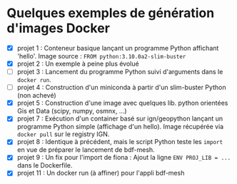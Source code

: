 # Quelques exemples de génération d'images Docker

  - [x] projet 1 : Conteneur basique lançant un programme Python affichant 'hello'.
              Image source : `FROM python:3.10.0a2-slim-buster`
  - [x] projet 2 : Un exemple à peine plus évolué 
  - [ ] projet 3 : Lancement du programme Python suivi d'arguments dans le `docker run`.
  - [ ] projet 4 : Construction d'un miniconda à partir d'un slim-buster Python (non achevé)
  - [x] projet 5 : Construction d'une image avec quelques lib. python orientées Gis et Data (scipy, numpy, osmnx, ...)
  - [x] projet 7 : Exécution d'un container basé sur ign/geopython lançant un programme Python simple (affichage d'un hello). Image récupérée via `docker pull` sur le registry IGN.
  - [x] projet 8 : Identique à précédent, mais le script Python teste les `import` en vue de préparer le lancement de bdf-mesh.
  - [x] projet 9 : Un fix pour l'import de fiona : Ajout la ligne `ENV PROJ_LIB = ...` dans le Dockerfile.
  - [x] projet 11 : Un docker run (à affiner) pour l'appli bdf-mesh
